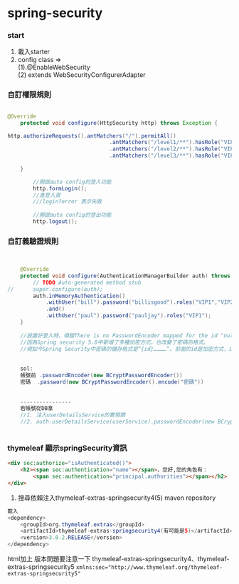 # spring-security


### start

1. 載入starter
2. config class =><br>(1).@EnableWebSecurity <br> (2) extends WebSecurityConfigurerAdapter  



### 自訂權限規則

```java

@Override
	protected void configure(HttpSecurity http) throws Exception {

http.authorizeRequests().antMatchers("/").permitAll()
								.antMatchers("/level1/**").hasRole("VIP1")
								.antMatchers("/level2/**").hasRole("VIP2")
								.antMatchers("/level3/**").hasRole("VIP3");
								
	}
```


```java
		//開啟auto config的登入功能
		http.formLogin();
		//進登入頁
		///login?error 表示失敗
		
		//開啟auto config的登出功能
		http.logout();
```


### 自訂義驗證規則

```java

	
	@Override
	protected void configure(AuthenticationManagerBuilder auth) throws Exception {
		// TODO Auto-generated method stub
//		super.configure(auth);
		auth.inMemoryAuthentication()
			.withUser("bill").password("billisgood").roles("VIP1","VIP2")
			.and()
			.withUser("paul").password("pauljay").roles("VIP1");
	}
	
	//設置好登入時，噴錯There is no PasswordEncoder mapped for the id "null"
	//因為Spring security 5.0中新增了多種加密方式，也改變了密碼的格式。
	//現如今Spring Security中密碼的儲存格式是“{id}…………”。前面的id是加密方式，id可以是bcrypt、sha256等，後面跟著的是加密後的密碼。也就是說，程式拿到傳過來的密碼的時候，會首先查詢被“{”和“}”包括起來的id，來確定後面的密碼是被怎麼樣加密的，如果找不到就認為id是null。這也就是為什麼我們的程式會報錯：There is no PasswordEncoder mapped for the id “null”。官方文件舉的例子中是各種加密方式針對同一密碼加密後的儲存形式，原始密碼都是“password”。
	
	
	sol:
	帳號前 .passwordEncoder(new BCryptPasswordEncoder())
	密碼  .password(new BCryptPasswordEncoder().encode("密碼"))
	
	
	----------------
	若帳號從DB拿
	//1. 注入userDetailsService的實現類
    //2. auth.userDetailsService(userService).passwordEncoder(new BCryptPasswordEncoder());
	
```


### thymeleaf 顯示springSecurity資訊

```html
<div sec:authorize="isAuthenticated()">
	<h2><span sec:authentication="name"></span>，您好,您的角色有：
		<span sec:authentication="principal.authorities"></span></h2>
</div>
```

1. 搜尋依賴注入thymeleaf-extras-springsecurity4(5) maven repository 

```java
載入
<dependency>
    <groupId>org.thymeleaf.extras</groupId>
    <artifactId>thymeleaf-extras-springsecurity4(有可能是5)</artifactId>
    <version>3.0.2.RELEASE</version>
</dependency>


```

html加上
版本問題要注意一下 thymeleaf-extras-springsecurity4、thymeleaf-extras-springsecurity5
``xmlns:sec="http://www.thymeleaf.org/thymeleaf-extras-springsecurity5"``
